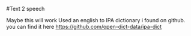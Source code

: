 #Text 2 speech

Maybe this will work
Used an english to IPA dictionary i found on github. 
you can find it here https://github.com/open-dict-data/ipa-dict
